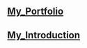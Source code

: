 ## **[My_Portfolio](https://sagarkarjagi.github.io/Data-Analyst-Portfolio/)**

## **[My_Introduction](https://github.com/SagarKarjagi/Data-Analyst-Portfolio/blob/main/README.md)**
